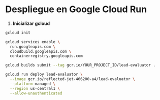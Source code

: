 # Despliegue en Google Cloud Run

1. **Inicializar gcloud**

```bash
gcloud init

gcloud services enable \
  run.googleapis.com \
  cloudbuild.googleapis.com \
  containerregistry.googleapis.com

gcloud builds submit --tag gcr.io/YOUR_PROJECT_ID/lead-evaluator .

gcloud run deploy lead-evaluator \
  --image gcr.io/reflected-jet-466200-a4/lead-evaluator \
  --platform managed \
  --region us-central1 \
  --allow-unauthenticated
